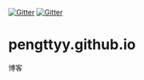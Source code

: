 [![Gitter](https://badges.gitter.im/gitterHQ/gitter.svg)](https://gitter.im/pengttyy-github-io/Lobby)
[![Gitter](https://badges.gitter.im/Join%20Chat.svg)](https://gitter.im/pengttyy-github-io/Lobby?utm_source=share-link&utm_medium=link&utm_campaign=share-link)
# pengttyy.github.io
博客
